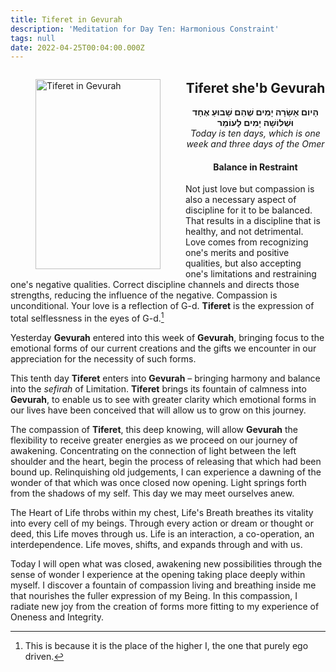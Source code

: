 ```yaml
---
title: Tiferet in Gevurah
description: 'Meditation for Day Ten: Harmonious Constraint'
tags: null
date: 2022-04-25T00:04:00.000Z
---
```

<a href="https://www.chabad.org/holidays/sefirah/omer-count_cdo/jewish/Count-the-Omer.htm">
<i class="fa fa-file" aria-hidden="true"></i></a>

<figure style='float: left'>
 <a href='/posts/img/freedom/week2/2.3-Tiferet_in_Gevurah.png' target="_blank">
   <img src='/posts/img/freedom/week2/2.3-Tiferet_in_Gevurah_s.png' alt='Tiferet in Gevurah' width='200' height='304' />
 </a>
</figure>

<div style="text-align:center">
<h2>Tiferet she'b Gevurah</h2>
<span dir="rtl"><b>הָיום אָשָׂרָה יָמִים שֶׁהֵם שָׁבוּעַ אֶחָד  וּּשְׁלוֹשָׁה יָמִים לָעוֹמֵר</b></span>
<br />
<i>ֹToday is ten days, which is one week and three days of the Omer</i>
</p>

<h4>Balance in Restraint</h4>

</div>

<div class="abstract">

Not just love but compassion is also a necessary aspect of discipline for it to be balanced. That results in a discipline that is healthy, and not detrimental. Love comes from recognizing one's merits and positive qualities, but also accepting one's limitations and restraining one's negative qualities. Correct discipline channels and directs those strengths, reducing the influence of the negative. Compassion is unconditional.  Your love is a reflection of G-d. <b>Tiferet</b> is the expression of total selflessness in the eyes of G-d.[^1]
</div>

Yesterday **Gevurah** entered into this week of **Gevurah**, bringing focus to the emotional forms of our current creations and the gifts we encounter in our appreciation for the necessity of such forms.

This tenth day **Tiferet** enters into **Gevurah** – bringing harmony and balance into the _sefirah_ of Limitation. **Tiferet** brings its fountain of calmness into **Gevurah**, to enable us to see with greater clarity which emotional forms in our lives have been conceived that will allow us to grow on this journey.

The compassion of **Tiferet**, this deep knowing, will allow **Gevurah** the flexibility to receive greater energies as we proceed on our journey of awakening. Concentrating on the connection of light between the left shoulder and the heart, begin the process of releasing that which had been bound up. Relinquishing old judgements, I can experience a dawning of the wonder of that which was once closed now opening. Light springs forth from the shadows of my self. This day we may meet ourselves anew.

The Heart of Life throbs within my chest, Life's Breath breathes its vitality into every cell of my beings. Through every action or dream or thought or deed, this Life moves through us. Life is an interaction, a co-operation, an interdependence. Life moves, shifts, and expands through and with us.

<div class="abstract">

Today I will open what was closed, awakening new possibilities through the sense of wonder I experience at the opening taking place deeply within myself. I discover a fountain of compassion living and breathing inside me that nourishes the fuller expression of my Being. In this compassion, I radiate new joy from the creation of forms more fitting to my experience of Oneness and Integrity.
</div>

[^1]: This is because it is the place of the higher I,  the one that purely ego driven.
